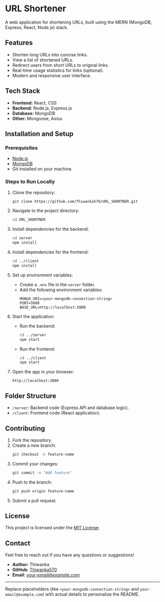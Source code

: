 

# URL Shortener

A web application for shortening URLs, built using the MERN (MongoDB, Express, React, Node.js) stack.

## Features

- Shorten long URLs into concise links.
- View a list of shortened URLs.
- Redirect users from short URLs to original links.
- Real-time usage statistics for links (optional).
- Modern and responsive user interface.

## Tech Stack

- **Frontend:** React, CSS
- **Backend:** Node.js, Express.js
- **Database:** MongoDB
- **Other:** Mongoose, Axios

## Installation and Setup

### Prerequisites

- [Node.js](https://nodejs.org/)
- [MongoDB](https://www.mongodb.com/)
- Git installed on your machine.

### Steps to Run Locally

1. Clone the repository:
   ```bash
   git clone https://github.com/Thiwanka570/URL_SHORTNER.git
   ```
   
2. Navigate to the project directory:
   ```bash
   cd URL_SHORTNER
   ```

3. Install dependencies for the backend:
   ```bash
   cd server
   npm install
   ```

4. Install dependencies for the frontend:
   ```bash
   cd ../client
   npm install
   ```

5. Set up environment variables:
   - Create a `.env` file in the `server` folder.
   - Add the following environment variables:
     ```
     MONGO_URI=<your-mongodb-connection-string>
     PORT=5000
     BASE_URL=http://localhost:5000
     ```

6. Start the application:
   - Run the backend:
     ```bash
     cd ../server
     npm start
     ```
   - Run the frontend:
     ```bash
     cd ../client
     npm start
     ```

7. Open the app in your browser:
   ```
   http://localhost:3000
   ```

## Folder Structure

- `/server`: Backend code (Express API and database logic).
- `/client`: Frontend code (React application).

## Contributing

1. Fork the repository.
2. Create a new branch:
   ```bash
   git checkout -b feature-name
   ```
3. Commit your changes:
   ```bash
   git commit -m "Add feature"
   ```
4. Push to the branch:
   ```bash
   git push origin feature-name
   ```
5. Submit a pull request.

## License

This project is licensed under the [MIT License](LICENSE).

## Contact

Feel free to reach out if you have any questions or suggestions!

- **Author:** Thiwanka  
- **GitHub:** [Thiwanka570](https://github.com/Thiwanka570)  
- **Email:** *your-email@example.com*

--- 

Replace placeholders (like `<your-mongodb-connection-string>` and `your-email@example.com`) with actual details to personalize the README.
